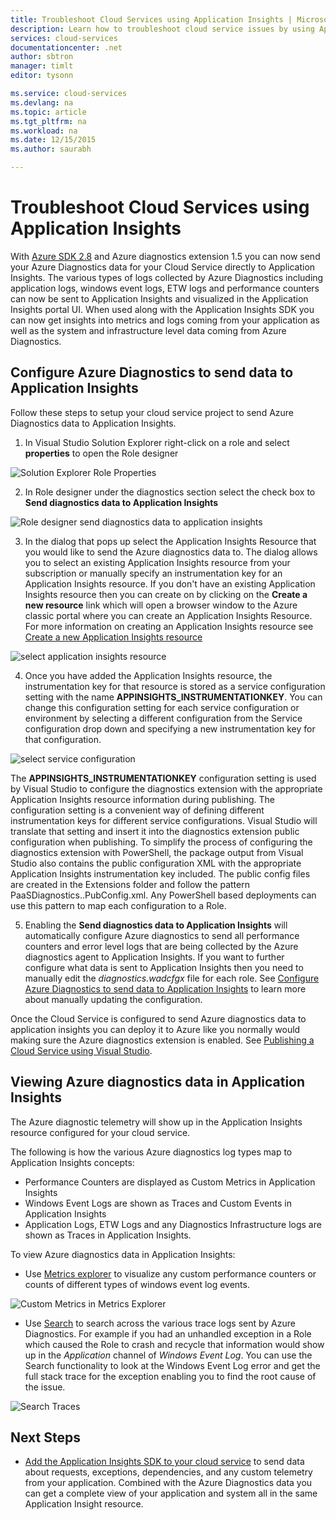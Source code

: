 ```yaml
---
title: Troubleshoot Cloud Services using Application Insights | Microsoft Azure
description: Learn how to troubleshoot cloud service issues by using Application Insights to process data from Azure Diagnostics.
services: cloud-services
documentationcenter: .net
author: sbtron
manager: timlt
editor: tysonn

ms.service: cloud-services
ms.devlang: na
ms.topic: article
ms.tgt_pltfrm: na
ms.workload: na
ms.date: 12/15/2015
ms.author: saurabh

---
```

# Troubleshoot Cloud Services using Application Insights
With [Azure SDK 2.8](https://azure.microsoft.com/downloads/) and Azure diagnostics extension 1.5 you can now send your Azure Diagnostics data for your Cloud Service directly to Application Insights. The various types of logs collected by Azure Diagnostics including application logs, windows event logs, ETW logs and performance counters can now be sent to Application Insights and visualized in the Application Insights portal UI. When used along with the Application Insights SDK you can now get insights into metrics and logs coming from your application as well as the system and infrastructure level data coming from Azure Diagnostics.

## Configure Azure Diagnostics to send data to Application Insights
Follow these steps to setup your cloud service project to send Azure Diagnostics data to Application Insights.

1) In Visual Studio Solution Explorer right-click on a role and select **properties** to open the Role designer

![Solution Explorer Role Properties][1]

2) In Role designer under the diagnostics section select the check box to **Send diagnostics data to Application Insights**

![Role designer send diagnostics data to application insights][2]

3) In the dialog that pops up select the Application Insights Resource that you would like to send the Azure diagnostics data to. The dialog allows you to select an existing Application Insights resource from your subscription or manually specify an instrumentation key for an Application Insights resource. If you don't have an existing Application Insights resource then you can create on by clicking on the **Create a new resource** link which will open a browser window to the Azure classic portal where you can create an Application Insights Resource. For more information on creating an Application Insights resource see [Create a new Application Insights resource](../application-insights/app-insights-create-new-resource.md)

![select application insights resource][3]

4) Once you have added the Application Insights resource, the instrumentation key for that resource is stored as a service configuration setting with the name **APPINSIGHTS_INSTRUMENTATIONKEY**. You can change this configuration setting for each service configuration or environment by selecting a different configuration from the Service configuration drop down and specifying a new instrumentation key for that configuration.

![select service configuration][4]

The **APPINSIGHTS_INSTRUMENTATIONKEY** configuration setting is used by Visual Studio to configure the diagnostics extension with the appropriate Application Insights resource information during publishing. The configuration setting is a convenient way of defining different instrumentation keys for different service configurations. Visual Studio will translate that setting and insert it into the diagnostics extension public configuration when publishing. To simplify the process of configuring the diagnostics extension with PowerShell, the package output from Visual Studio also contains the public configuration XML with the appropriate Application Insights instrumentation key included. The public config files are created in the Extensions folder and follow the pattern PaaSDiagnostics.<RoleName>.PubConfig.xml. Any PowerShell based deployments can use this pattern to map each configuration to a Role.

5) Enabling the **Send diagnostics data to Application Insights** will automatically configure Azure diagnostics to send all performance counters and error level logs that are being collected by the Azure diagnostics agent to Application Insights. If you want to further configure what data is sent to Application Insights then you need to manually edit the *diagnostics.wadcfgx* file for each role. See [Configure Azure Diagnostics to send data to Application Insights](../azure-diagnostics-configure-applicationinsights.md) to learn more about manually updating the configuration.

Once the Cloud Service is configured to send Azure diagnostics data to application insights you can deploy it to Azure like you normally would making sure the Azure diagnostics extension is enabled. See [Publishing a Cloud Service using Visual Studio](../vs-azure-tools-publishing-a-cloud-service.md).  

## Viewing Azure diagnostics data in Application Insights
The Azure diagnostic telemetry will show up in the Application Insights resource configured for your cloud service.

The following is how the various Azure diagnostics log types map to Application Insights concepts:  

* Performance Counters are displayed as Custom Metrics in Application Insights
* Windows Event Logs are shown as Traces and Custom Events in Application Insights
* Application Logs, ETW Logs and any Diagnostics Infrastructure logs are shown as Traces in Application Insights.

To view Azure diagnostics data in Application Insights:

* Use [Metrics explorer](../application-insights/app-insights-metrics-explorer.md) to visualize any custom performance counters or counts of different types of windows event log events.

![Custom Metrics in Metrics Explorer][5]

* Use [Search](../application-insights/app-insights-diagnostic-search.md) to search across the various trace logs sent by Azure Diagnostics. For example if you had an unhandled exception in a Role which caused the Role to crash and recycle that information would show up in the *Application* channel of *Windows Event Log*. You can use the Search functionality to look at the Windows Event Log error and get the full stack trace for the exception enabling you to find the root cause of the issue.

![Search Traces][6]

## Next Steps
* [Add the Application Insights SDK to your cloud service](../application-insights/app-insights-cloudservices.md) to send data about requests, exceptions, dependencies, and any custom telemetry from your application. Combined with the Azure Diagnostics data you can get a complete view of your application and system all in the same Application Insight resource.  

<!--Image references-->
[1]: ./media/cloud-services-dotnet-diagnostics-applicationinsights/solution-explorer-properties.png
[2]: ./media/cloud-services-dotnet-diagnostics-applicationinsights/role-designer-sendtoappinsights.png
[3]: ./media/cloud-services-dotnet-diagnostics-applicationinsights/select-appinsights-resource.png
[4]: ./media/cloud-services-dotnet-diagnostics-applicationinsights/role-designer-appinsights-serviceconfig.png
[5]: ./media/cloud-services-dotnet-diagnostics-applicationinsights/metrics-explorer-custom-metrics.png
[6]: ./media/cloud-services-dotnet-diagnostics-applicationinsights/search-windowseventlog-error.png
